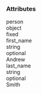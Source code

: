 <div class="attributes">
    <div class="attributesTitle">
        <h3 class="attributesTitleText">Attributes</h3></div>
    <div class="attributesList">
        <div class="attributeObject">
            <div class="attributeObjectMembers">
                <div class="attributeObjectMemberContainer">
                    <div class="attributeObjectMember isExpanded isExpandableCollapsible isObject">
                        <div class="attributeObjectMemberToggle">
                            <div class="attributeToggle isExpanded"><span class="attributeToggleIcon"></span></div>
                        </div>
                        <div class="attributeObjectMemberKey">
                            <div class="attributeKey">person</div>
                            <div class="attributeObjectMemberType">
                                <div class="attributeType">object</div>
                            </div>
                        </div>
                        <div class="attributeObjectMemberRequirement">
                            <div class="attributeRequirement isFixed"><span class="attributeRequirementIcon"></span><span class="attributeRequirementTooltip"><div class="attributeTooltip"><span class="attributeTooltipText">fixed</span></div>
                            </span>
                        </div>
                    </div>
                    <div class="attributeObjectMemberDescription">
                        <noscript></noscript>
                    </div>
                    <div class="attributeObjectMemberValueRow">
                        <div class="attributeObjectMemberValue">
                            <div class="attributeObject">
                                <div class="attributeObjectMembers">
                                    <div class="attributeObjectMemberContainer">
                                        <div class="attributeObjectMember isExpanded">
                                            <div class="attributeObjectMemberToggle">
                                                <div class="attributeToggle isExpanded"><span class="attributeToggleIcon"></span></div>
                                            </div>
                                            <div class="attributeObjectMemberKey">
                                                <div class="attributeKey">first_name</div>
                                                <div class="attributeObjectMemberType">
                                                    <div class="attributeType">string</div>
                                                </div>
                                            </div>
                                            <div class="attributeObjectMemberRequirement">
                                                <div class="attributeRequirement isOptional"><span class="attributeRequirementIcon"></span><span class="attributeRequirementTooltip"><div class="attributeTooltip"><span class="attributeTooltipText">optional</span></div>
                                                </span>
                                            </div>
                                        </div>
                                        <div class="attributeObjectMemberDescription">
                                            <noscript></noscript>
                                        </div>
                                        <div class="attributeObjectMemberValueRow">
                                            <div class="attributeObjectMemberValue">
                                                <div class="attributeValue">Andrew</div>
                                            </div>
                                        </div>
                                    </div>
                                </div>
                                <div class="attributeObjectMemberContainer">
                                    <div class="attributeObjectMember isExpanded">
                                        <div class="attributeObjectMemberToggle">
                                            <div class="attributeToggle isExpanded"><span class="attributeToggleIcon"></span></div>
                                        </div>
                                        <div class="attributeObjectMemberKey">
                                            <div class="attributeKey">last_name</div>
                                            <div class="attributeObjectMemberType">
                                                <div class="attributeType">string</div>
                                            </div>
                                        </div>
                                        <div class="attributeObjectMemberRequirement">
                                            <div class="attributeRequirement isOptional"><span class="attributeRequirementIcon"></span><span class="attributeRequirementTooltip"><div class="attributeTooltip"><span class="attributeTooltipText">optional</span></div>
                                            </span>
                                        </div>
                                    </div>
                                    <div class="attributeObjectMemberDescription">
                                        <noscript></noscript>
                                    </div>
                                    <div class="attributeObjectMemberValueRow">
                                        <div class="attributeObjectMemberValue">
                                            <div class="attributeValue">Smith</div>
                                        </div>
                                    </div>
                                </div>
                            </div>
                        </div>
                    </div>
                </div>
            </div>
        </div>
    </div>
</div>
</div>
</div>
</div>